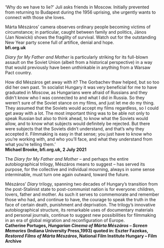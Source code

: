 
‘Why do we have to lie?’ Juli asks friends in Moscow. Initially prevented from returning to Budapest during the 1956 uprising, she urgently wants to connect with those she loves.

Márta Mészáros’ camera observes ordinary people becoming victims of circumstance; in particular, caught between family and politics, János  
(Jan Nowicki) shows the fragility of survival. Watch out for the outstanding  
New Year party scene full of artifice, denial and hope.<br>
**bfi.org.uk**

_Diary for My Father and Mother_ is particularly striking for its full-blown assault on the Soviet Union (albeit from a historical perspective) in a way that would previously have been unthinkable in anything from a Warsaw Pact country.

How did Mészáros get away with it? The Gorbachev thaw helped, but so too did her own past. ‘In socialist Hungary it was very beneficial for me to have graduated in Moscow, as Hungarians were afraid of Russians and they didn’t know who I was connected to and what I did in Russia. So they weren’t sure of the Soviet stance on my films, and just let me do my thing. They assumed that the Soviets would accept my films regardless, so I could get away with a lot. The most important thing was to be able not only to speak Russian but also to think ahead, to know what the Soviets would allow, and to know what subjects would definitely be rejected. But there were subjects that the Soviets didn’t understand, and that’s why they accepted it. Filmmaking is easy in that sense; you just have to know who you’re working with, and who you’ll face, and what they understand from what you’re telling them.’<br>
**Michael Brooke, bfi.org.uk, 2 July 2021**

The _Diary for My Father and Mother_ – and perhaps the entire autobiographical trilogy, Mészáros means to suggest – has served its purpose, for the collective and individual mourning, always in some sense interminable, must turn one again outward, toward the future.

Mészáros’ _Diary_ trilogy, spanning two decades of Hungary’s transition from the post-Stalinist state to post-communist nation is for everyone: children, lovers, father and mother. As such it serves to commemorate and remember those who had, and continue to have, the courage to speak the truth in the face of certain death, punishment and deprivation. The trilogy’s innovative autobiographical structure, its remarkable uses of documentary materials and personal journals, continue to suggest new possibilities for filmmaking in an era of global migration and reconfiguration of Europe.<br>
**Catherine Portuges, _Hungarian Cinema of Márta Mészáros – Screen Memories_ (Indiana University Press,1993) quoted in: Eszter Fazekas, _Restored Films of Márta Mészáros_, National Film Institute Hungary – Film Archive**
<!--stackedit_data:
eyJoaXN0b3J5IjpbMTcyMjYxNjEzOF19
-->